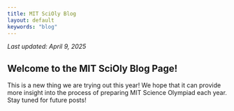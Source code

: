 ```yaml
---
title: MIT SciOly Blog
layout: default
keywords: "blog"
---
```

_Last updated: April 9, 2025_

## Welcome to the MIT SciOly Blog Page!

This is a new thing we are trying out this year! We hope that it can provide more insight into the process of preparing MIT Science Olympiad each year. Stay tuned for future posts!
